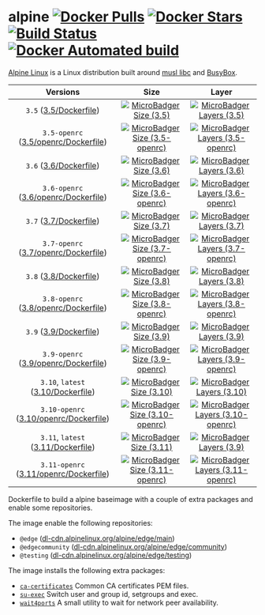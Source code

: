 # alpine [![Docker Pulls](https://img.shields.io/docker/pulls/dockage/alpine.svg)](https://hub.docker.com/r/dockage/alpine/) [![Docker Stars](https://img.shields.io/docker/stars/dockage/alpine.svg?style=flat)](https://hub.docker.com/r/dockage/alpine/) [![Build Status](https://cloud.drone.io/api/badges/dockage/alpine/status.svg)](https://cloud.drone.io/dockage/alpine) [![Docker Automated build](https://img.shields.io/docker/automated/dockage/alpine.svg)](https://hub.docker.com/r/dockage/alpine/)

[Alpine Linux](https://alpinelinux.org) is a Linux distribution built around [musl libc](https://www.musl-libc.org) and [BusyBox](https://www.busybox.net).

|Versions|Size|Layer|
|:-----:|:---:|:---:|
|`3.5` ([3.5/Dockerfile](https://github.com/dockage/alpine/blob/master/3.5/Dockerfile))|[![MicroBadger Size (3.5)](https://img.shields.io/microbadger/image-size/dockage/alpine/3.5.svg)](https://microbadger.com/images/dockage/alpine:3.5)|[![MicroBadger Layers (3.5)](https://img.shields.io/microbadger/layers/dockage/alpine/3.5.svg)](https://microbadger.com/images/dockage/alpine:3.5)|
|`3.5-openrc` ([3.5/openrc/Dockerfile](https://github.com/dockage/alpine/blob/master/3.5/openrc/Dockerfile))|[![MicroBadger Size (3.5-openrc)](https://img.shields.io/microbadger/image-size/dockage/alpine/3.5-openrc.svg)](https://microbadger.com/images/dockage/alpine:3.5-openrc)|[![MicroBadger Layers (3.5-openrc)](https://img.shields.io/microbadger/layers/dockage/alpine/3.5-openrc.svg)](https://microbadger.com/images/dockage/alpine:3.5-openrc)|
|`3.6` ([3.6/Dockerfile](https://github.com/dockage/alpine/blob/master/3.6/Dockerfile))|[![MicroBadger Size (3.6)](https://img.shields.io/microbadger/image-size/dockage/alpine/3.6.svg)](https://microbadger.com/images/dockage/alpine:3.6)|[![MicroBadger Layers (3.6)](https://img.shields.io/microbadger/layers/dockage/alpine/3.6.svg)](https://microbadger.com/images/dockage/alpine:3.6)|
|`3.6-openrc` ([3.6/openrc/Dockerfile](https://github.com/dockage/alpine/blob/master/3.6/openrc/Dockerfile))|[![MicroBadger Size (3.6-openrc)](https://img.shields.io/microbadger/image-size/dockage/alpine/3.6-openrc.svg)](https://microbadger.com/images/dockage/alpine:3.6-openrc)|[![MicroBadger Layers (3.6-openrc)](https://img.shields.io/microbadger/layers/dockage/alpine/3.6-openrc.svg)](https://microbadger.com/images/dockage/alpine:3.6-openrc)|
|`3.7` ([3.7/Dockerfile](https://github.com/dockage/alpine/blob/master/3.7/Dockerfile))|[![MicroBadger Size (3.7)](https://img.shields.io/microbadger/image-size/dockage/alpine/3.7.svg)](https://microbadger.com/images/dockage/alpine:3.7)|[![MicroBadger Layers (3.7)](https://img.shields.io/microbadger/layers/dockage/alpine/3.7.svg)](https://microbadger.com/images/dockage/alpine:3.7)|
|`3.7-openrc` ([3.7/openrc/Dockerfile](https://github.com/dockage/alpine/blob/master/3.7/openrc/Dockerfile))|[![MicroBadger Size (3.7-openrc)](https://img.shields.io/microbadger/image-size/dockage/alpine/3.7-openrc.svg)](https://microbadger.com/images/dockage/alpine:3.7-openrc)|[![MicroBadger Layers (3.7-openrc)](https://img.shields.io/microbadger/layers/dockage/alpine/3.7-openrc.svg)](https://microbadger.com/images/dockage/alpine:3.7-openrc)|
|`3.8` ([3.8/Dockerfile](https://github.com/dockage/alpine/blob/master/3.8/Dockerfile))|[![MicroBadger Size (3.8)](https://img.shields.io/microbadger/image-size/dockage/alpine/3.8.svg)](https://microbadger.com/images/dockage/alpine:3.8)|[![MicroBadger Layers (3.8)](https://img.shields.io/microbadger/layers/dockage/alpine/3.8.svg)](https://microbadger.com/images/dockage/alpine:3.8)|
|`3.8-openrc` ([3.8/openrc/Dockerfile](https://github.com/dockage/alpine/blob/master/3.8/openrc/Dockerfile))|[![MicroBadger Size (3.8-openrc)](https://img.shields.io/microbadger/image-size/dockage/alpine/3.8-openrc.svg)](https://microbadger.com/images/dockage/alpine:3.8-openrc)|[![MicroBadger Layers (3.8-openrc)](https://img.shields.io/microbadger/layers/dockage/alpine/3.8-openrc.svg)](https://microbadger.com/images/dockage/alpine:3.8-openrc)|
|`3.9` ([3.9/Dockerfile](https://github.com/dockage/alpine/blob/master/3.9/Dockerfile))|[![MicroBadger Size (3.9)](https://img.shields.io/microbadger/image-size/dockage/alpine/3.9.svg)](https://microbadger.com/images/dockage/alpine:3.9)|[![MicroBadger Layers (3.9)](https://img.shields.io/microbadger/layers/dockage/alpine/3.9.svg)](https://microbadger.com/images/dockage/alpine:3.9)|
|`3.9-openrc` ([3.9/openrc/Dockerfile](https://github.com/dockage/alpine/blob/master/3.9/openrc/Dockerfile))|[![MicroBadger Size (3.9-openrc)](https://img.shields.io/microbadger/image-size/dockage/alpine/3.9-openrc.svg)](https://microbadger.com/images/dockage/alpine:3.9-openrc)|[![MicroBadger Layers (3.9-openrc)](https://img.shields.io/microbadger/layers/dockage/alpine/3.9-openrc.svg)](https://microbadger.com/images/dockage/alpine:3.9-openrc)|
|`3.10`, `latest` ([3.10/Dockerfile](https://github.com/dockage/alpine/blob/master/3.10/Dockerfile))|[![MicroBadger Size (3.10)](https://img.shields.io/microbadger/image-size/dockage/alpine/3.10.svg)](https://microbadger.com/images/dockage/alpine:3.10)|[![MicroBadger Layers (3.10)](https://img.shields.io/microbadger/layers/dockage/alpine/3.10.svg)](https://microbadger.com/images/dockage/alpine:3.10)|
|`3.10-openrc` ([3.10/openrc/Dockerfile](https://github.com/dockage/alpine/blob/master/3.10/openrc/Dockerfile))|[![MicroBadger Size (3.10-openrc)](https://img.shields.io/microbadger/image-size/dockage/alpine/3.10-openrc.svg)](https://microbadger.com/images/dockage/alpine:3.10-openrc)|[![MicroBadger Layers (3.10-openrc)](https://img.shields.io/microbadger/layers/dockage/alpine/3.10-openrc.svg)](https://microbadger.com/images/dockage/alpine:3.10-openrc)|
|`3.11`, `latest` ([3.11/Dockerfile](https://github.com/dockage/alpine/blob/master/3.11/Dockerfile))|[![MicroBadger Size (3.11)](https://img.shields.io/microbadger/image-size/dockage/alpine/3.11.svg)](https://microbadger.com/images/dockage/alpine:3.11)|[![MicroBadger Layers (3.9)](https://img.shields.io/microbadger/layers/dockage/alpine/3.11.svg)](https://microbadger.com/images/dockage/alpine:3.11)|
|`3.11-openrc` ([3.11/openrc/Dockerfile](https://github.com/dockage/alpine/blob/master/3.11/openrc/Dockerfile))|[![MicroBadger Size (3.11-openrc)](https://img.shields.io/microbadger/image-size/dockage/alpine/3.11-openrc.svg)](https://microbadger.com/images/dockage/alpine:3.11-openrc)|[![MicroBadger Layers (3.11-openrc)](https://img.shields.io/microbadger/layers/dockage/alpine/3.11-openrc.svg)](https://microbadger.com/images/dockage/alpine:3.11-openrc)|

Dockerfile to build a alpine baseimage with a couple of extra packages and enable some repositories.

The image enable the following repositories:

- `@edge` ([dl-cdn.alpinelinux.org/alpine/edge/main](http://dl-cdn.alpinelinux.org/alpine/edge/main))
- `@edgecommunity` ([dl-cdn.alpinelinux.org/alpine/edge/community](http://dl-cdn.alpinelinux.org/alpine/edge/community))
- `@testing` ([dl-cdn.alpinelinux.org/alpine/edge/testing](http://dl-cdn.alpinelinux.org/alpine/edge/testing))

The image installs the following extra packages:

- [`ca-certificates`](https://www.mozilla.org/en-US/about/governance/policies/security-group/certs/) Common CA certificates PEM files.
- [`su-exec`](https://github.com/ncopa/su-exec) Switch user and group id, setgroups and exec.
- [`wait4ports`](https://github.com/erikogan/wait4ports) A small utility to wait for network peer availability.

